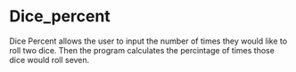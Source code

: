 # Dice_percent
Dice Percent allows the user to input the number of times they would like to roll two dice. 
Then the program calculates the percintage of times those dice would roll seven.
